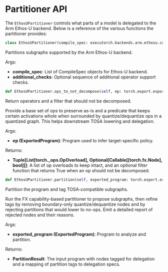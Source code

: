 # Partitioner API

The `EthosUPartitioner` controls what parts of a model is delegated to the Arm Ethos-U backend. Below is a reference of the various functions the partitioner provides:

```python
class EthosUPartitioner(compile_spec: executorch.backends.arm.ethosu.compile_spec.EthosUCompileSpec, additional_checks: Optional[Sequence[torch.fx.passes.operator_support.OperatorSupportBase]] = None) -> None
```
Partitions subgraphs supported by the Arm Ethos-U backend.

Args:
- **compile_spec**: List of CompileSpec objects for Ethos-U backend.
- **additional_checks**: Optional sequence of additional operator support checks.

```python
def EthosUPartitioner.ops_to_not_decompose(self, ep: torch.export.exported_program.ExportedProgram) -> Tuple[List[torch._ops.OpOverload], Optional[Callable[[torch.fx.node.Node], bool]]]:
```
Return operators and a filter that should not be decomposed.

Provide a base set of ops to preserve as-is and a predicate that keeps
certain activations whole when surrounded by quantize/dequantize ops in
a quantized graph. This helps downstream TOSA lowering and delegation.

Args:
- **ep (ExportedProgram)**: Program used to infer target-specific policy.

Returns:
- **Tuple[List[torch._ops.OpOverload], Optional[Callable[[torch.fx.Node], bool]]]**:
        A list of op overloads to keep intact, and an optional filter
        function that returns True when an op should not be decomposed.

```python
def EthosUPartitioner.partition(self, exported_program: torch.export.exported_program.ExportedProgram) -> executorch.exir.backend.partitioner.PartitionResult:
```
Partition the program and tag TOSA-compatible subgraphs.

Run the FX capability-based partitioner to propose subgraphs, then
refine tags by removing boundary-only quantize/dequantize nodes and by
rejecting partitions that would lower to no-ops. Emit a detailed report
of rejected nodes and their reasons.

Args:
- **exported_program (ExportedProgram)**: Program to analyze and
        partition.

Returns:
- **PartitionResult**: The input program with nodes tagged for delegation
    and a mapping of partition tags to delegation specs.
